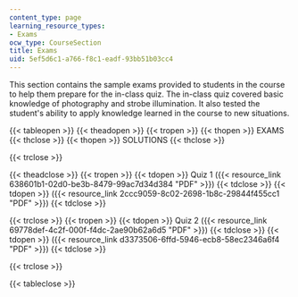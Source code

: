 ```yaml
---
content_type: page
learning_resource_types:
- Exams
ocw_type: CourseSection
title: Exams
uid: 5ef5d6c1-a766-f8c1-eadf-93bb51b03cc4
---
```


This section contains the sample exams provided to students in the course to help them prepare for the in-class quiz. The in-class quiz covered basic knowledge of photography and strobe illumination. It also tested the student's ability to apply knowledge learned in the course to new situations.

{{< tableopen >}}
{{< theadopen >}}
{{< tropen >}}
{{< thopen >}}
EXAMS
{{< thclose >}}
{{< thopen >}}
SOLUTIONS
{{< thclose >}}

{{< trclose >}}

{{< theadclose >}}
{{< tropen >}}
{{< tdopen >}}
Quiz 1 ({{< resource_link 638601b1-02d0-be3b-8479-99ac7d34d384 "PDF" >}})
{{< tdclose >}}
{{< tdopen >}}
({{< resource_link 2ccc9059-8c02-2698-1b8c-29844f455cc1 "PDF" >}})
{{< tdclose >}}

{{< trclose >}}
{{< tropen >}}
{{< tdopen >}}
Quiz 2 ({{< resource_link 69778def-4c2f-000f-f4dc-2ae90b62a6d5 "PDF" >}})
{{< tdclose >}}
{{< tdopen >}}
({{< resource_link d3373506-6ffd-5946-ecb8-58ec2346a6f4 "PDF" >}})
{{< tdclose >}}

{{< trclose >}}

{{< tableclose >}}